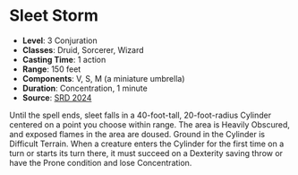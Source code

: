 # Sleet Storm

- **Level**: 3 Conjuration
- **Classes**: Druid, Sorcerer, Wizard
- **Casting Time**: 1 action
- **Range**: 150 feet
- **Components**: V, S, M (a miniature umbrella)
- **Duration**: Concentration, 1 minute
- **Source**: [SRD 2024](../../../srds/SRD_2024.pdf)

Until the spell ends, sleet falls in a 40-foot-tall, 20-foot-radius Cylinder centered on a point you choose within range. The area is Heavily Obscured, and exposed flames in the area are doused. Ground in the Cylinder is Difficult Terrain. When a creature enters the Cylinder for the first time on a turn or starts its turn there, it must succeed on a Dexterity saving throw or have the Prone condition and lose Concentration.

